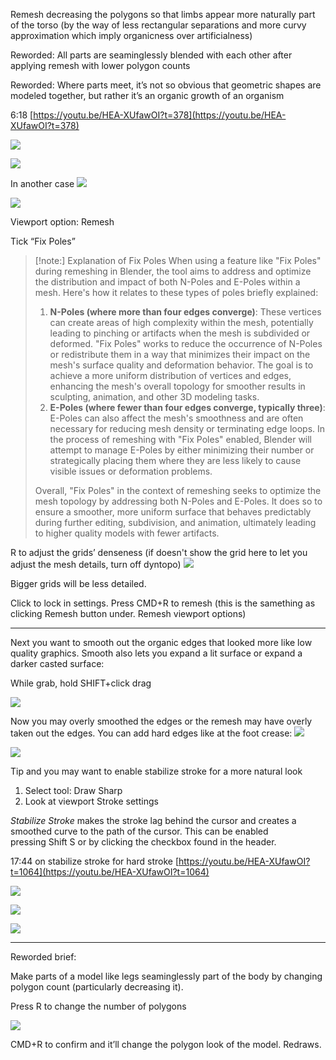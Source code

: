 
Remesh decreasing the polygons so that limbs appear more naturally part of the torso (by the way of less rectangular separations and more curvy approximation which imply organicness over artificialness)

Reworded: All parts are seaminglessly blended with each other after applying remesh with lower polygon counts

Reworded: Where parts meet, it’s not so obvious that geometric shapes are modeled together, but rather it’s an organic growth of an organism

6:18 [https://youtu.be/HEA-XUfawOI?t=378](https://youtu.be/HEA-XUfawOI?t=378)

![](https://i.imgur.com/3CgQbsK.png)


![](https://i.imgur.com/8vF2Fvh.png)

In another case
![](https://i.imgur.com/6xlLO33.png)

![](https://i.imgur.com/8KsC0DM.png)

Viewport option: Remesh

Tick “Fix Poles”


> [!note:] Explanation of Fix Poles
> When using a feature like "Fix Poles" during remeshing in Blender, the tool aims to address and optimize the distribution and impact of both N-Poles and E-Poles within a mesh. Here's how it relates to these types of poles briefly explained:
> 1. **N-Poles (where more than four edges converge)**: These vertices can create areas of high complexity within the mesh, potentially leading to pinching or artifacts when the mesh is subdivided or deformed. "Fix Poles" works to reduce the occurrence of N-Poles or redistribute them in a way that minimizes their impact on the mesh's surface quality and deformation behavior. The goal is to achieve a more uniform distribution of vertices and edges, enhancing the mesh's overall topology for smoother results in sculpting, animation, and other 3D modeling tasks.
> 2. **E-Poles (where fewer than four edges converge, typically three)**: E-Poles can also affect the mesh's smoothness and are often necessary for reducing mesh density or terminating edge loops. In the process of remeshing with "Fix Poles" enabled, Blender will attempt to manage E-Poles by either minimizing their number or strategically placing them where they are less likely to cause visible issues or deformation problems.
>    
> Overall, "Fix Poles" in the context of remeshing seeks to optimize the mesh topology by addressing both N-Poles and E-Poles. It does so to ensure a smoother, more uniform surface that behaves predictably during further editing, subdivision, and animation, ultimately leading to higher quality models with fewer artifacts.

  
R to adjust the grids’ denseness (if doesn't show the grid here to let you adjust the mesh details, turn off dyntopo)
![](https://i.imgur.com/8fezgZr.png)


Bigger grids will be less detailed.

Click to lock in settings. Press CMD+R to remesh (this is the samething as clicking Remesh button under. Remesh viewport options)

---

Next you want to smooth out the organic edges that looked more like low quality graphics. Smooth also lets you expand a lit surface or expand a darker casted surface:

While grab, hold SHIFT+click drag

![](https://i.imgur.com/J8PQiRe.png)

Now you may overly smoothed the edges or the remesh may have overly taken out the edges. You can add hard edges like at the foot crease:
![](https://i.imgur.com/ezzPOGg.png)

![](https://i.imgur.com/QvECo8a.png)

Tip and you may want to enable stabilize stroke for a more natural look

1. Select tool: Draw Sharp
2. Look at viewport Stroke settings

_Stabilize Stroke_ makes the stroke lag behind the cursor and creates a smoothed curve to the path of the cursor. This can be enabled pressing Shift S or by clicking the checkbox found in the header.  

17:44 on stabilize stroke for hard stroke [https://youtu.be/HEA-XUfawOI?t=1064](https://youtu.be/HEA-XUfawOI?t=1064)

![](https://i.imgur.com/BjEyLFn.png)

![](https://i.imgur.com/ykiHVKz.png)

![](https://i.imgur.com/A7Gy3Vm.png)

---


Reworded brief:

Make parts of a model like legs seaminglessly part of the body by changing polygon count (particularly decreasing it).

Press R to change the number of polygons

![](https://i.imgur.com/4weGxpe.png)

CMD+R to confirm and it’ll change the polygon look of the model. Redraws.